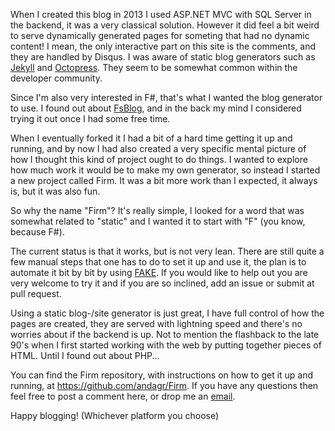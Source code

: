 When I created this blog in 2013 I used ASP.NET MVC with SQL Server in the backend, it was a very classical solution.
However it did feel a bit weird to serve dynamically generated pages for someting that had no dynamic content!
I mean, the only interactive part on this site is the comments, and they are handled by Disqus.
I was aware of static blog generators such as [Jekyll](http://jekyllrb.com/) and [Octopress](http://octopress.org/).
They seem to be somewhat common within the developer community.

Since I'm also very interested in F#, that's what I wanted the blog generator to use. I found out about
[FsBlog](https://github.com/fsprojects/FsBlog), and in the back my mind I considered trying it out once I had some free time. 

When I eventually forked it I had a bit of a hard time getting it up and running, and by now I had also created a very specific
mental picture of how I thought this kind of project ought to do things. I wanted to explore how much work it would be to make
my own generator, so instead I started a new project called Firm. It was a bit more work than I expected, it always is, but it was also fun.

So why the name "Firm"? It's really simple, I looked for a word that was somewhat related to "static" and I wanted it to start with "F"
(you know, because F#).

The current status is that it works, but is not very lean. There are still quite a few manual steps that one has to do to set it up and use it,
the plan is to automate it bit by bit by using [FAKE](https://github.com/fsharp/FAKE). If you would like to help out you are very welcome to
try it and if you are so inclined, add an issue or submit at pull request.

Using a static blog-/site generator is just great, I have full control of how the pages are created, they are served with lightning
speed and there's no worries about if the backend is up. Not to mention the flashback to the late 90's when I first started
working with the web by putting together pieces of HTML. Until I found out about PHP...

You can find the Firm repository, with instructions on how to get it up and running, at https://github.com/andagr/Firm. If you
have any questions then feel free to post a comment here, or drop me an [email](mailto:andreas@includebrain.com).

Happy blogging! (Whichever platform you choose) 
